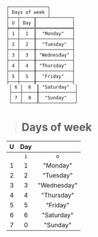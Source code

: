 ```text
┌──────────────┐
│ Days of week │
├───┬─────╥────┴────────┐
│ U │ Day ║             │
╞═══╪═════╬═════════════╡
│ 1 │  1  ║  "Monday"   │
├───┼─────╫─────────────┤
│ 2 │  2  ║  "Tuesday"  │
├───┼─────╫─────────────┤
│ 3 │  3  ║ "Wednesday" │
├───┼─────╫─────────────┤
│ 4 │  4  ║ "Thursday"  │
├───┼─────╫─────────────┤
│ 5 │  5  ║  "Friday"   │
├───┼─────╫─────────────┤
 │ 6 │  6  ║ "Saturday"  │
 ├───┼─────╫─────────────┤
 │ 7 │  0  ║  "Sunday"   │
 └───┴─────╨─────────────┘
```

> # Days of week

| U | Day |             |
|:-:|:---:|:-----------:|
|   | `i` |     `o`     |
| 1 |  1  |  "Monday"   |
| 2 |  2  |  "Tuesday"  |
| 3 |  3  | "Wednesday" |
| 4 |  4  | "Thursday"  |
| 5 |  5  |  "Friday"   |
| 6 |  6  | "Saturday"  |
| 7 |  0  |  "Sunday"   | 
